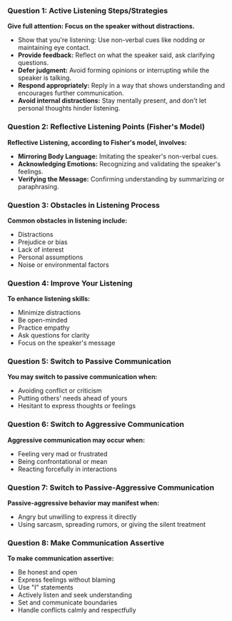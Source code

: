 
### Question 1: Active Listening Steps/Strategies
**Give full attention: Focus on the speaker without distractions.**

- Show that you're listening: Use non-verbal cues like nodding or maintaining eye contact.
- **Provide feedback:** Reflect on what the speaker said, ask clarifying questions.
- **Defer judgment:** Avoid forming opinions or interrupting while the speaker is talking.
- **Respond appropriately:** Reply in a way that shows understanding and encourages further communication.
- **Avoid internal distractions:** Stay mentally present, and don't let personal thoughts hinder listening.

### Question 2: Reflective Listening Points (Fisher's Model)
**Reflective Listening, according to Fisher's model, involves:**

- **Mirroring Body Language:** Imitating the speaker's non-verbal cues.
- **Acknowledging Emotions:** Recognizing and validating the speaker's feelings.
- **Verifying the Message:** Confirming understanding by summarizing or paraphrasing.

### Question 3: Obstacles in Listening Process
**Common obstacles in listening include:**

- Distractions
- Prejudice or bias
- Lack of interest
- Personal assumptions
- Noise or environmental factors

### Question 4: Improve Your Listening
**To enhance listening skills:**

- Minimize distractions
- Be open-minded
- Practice empathy
- Ask questions for clarity
- Focus on the speaker's message

### Question 5: Switch to Passive Communication
**You may switch to passive communication when:**

- Avoiding conflict or criticism
- Putting others' needs ahead of yours
- Hesitant to express thoughts or feelings

### Question 6: Switch to Aggressive Communication
**Aggressive communication may occur when:**

- Feeling very mad or frustrated
- Being confrontational or mean
- Reacting forcefully in interactions

### Question 7: Switch to Passive-Aggressive Communication
**Passive-aggressive behavior may manifest when:**

- Angry but unwilling to express it directly
- Using sarcasm, spreading rumors, or giving the silent treatment

### Question 8: Make Communication Assertive
**To make communication assertive:**

- Be honest and open
- Express feelings without blaming
- Use "I" statements
- Actively listen and seek understanding
- Set and communicate boundaries
- Handle conflicts calmly and respectfully
